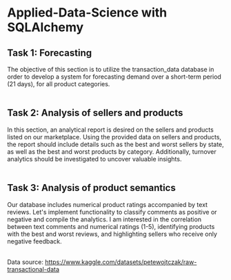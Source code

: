 # Applied-Data-Science with SQLAlchemy

## Task 1: Forecasting<br>
The objective of this section is to utilize the transaction_data database in order to develop a system for forecasting demand over a short-term period (21 days), for all product categories.<br><br>

## Task 2: Analysis of sellers and products<br>
In this section, an analytical report is desired on the sellers and products listed on our marketplace. Using the provided data on sellers and products, the report should include details such as the best and worst sellers by state, as well as the best and worst products by category. Additionally, turnover analytics should be investigated to uncover valuable insights.<br><br>

## Task 3: Analysis of product semantics<br>
Our database includes numerical product ratings accompanied by text reviews. Let's implement functionality to classify comments as positive or negative and compile the analytics. I am interested in the correlation between text comments and numerical ratings (1-5), identifying products with the best and worst reviews, and highlighting sellers who receive only negative feedback.<br><br>

Data source: https://www.kaggle.com/datasets/petewojtczak/raw-transactional-data
